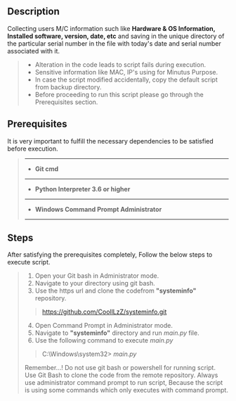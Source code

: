 ## Description

Collecting users M/C information such like **Hardware & OS Information, Installed software, version, date, etc** and saving in the unique directory of the particular serial number in the file with today's date and serial number associated with it.

>-  Alteration in the code leads to script fails during execution.
>- Sensitive information like MAC, IP's using for Minutus Purpose.
>- In case the script modified accidentally, copy the default script from backup directory.
>- Before proceeding to run this script please go through the Prerequisites section.

## Prerequisites
It is very important to fulfill the necessary dependencies to be satisfied before execution.
> ***
>- **Git cmd**
>
> ****
>- **Python Interpreter 3.6 or higher**
> 
> ****
>- **Windows Command Prompt Administrator** 
>
> ****

## Steps
After satisfying the prerequisites completely, Follow the below steps to execute script.
> 1. Open your Git bash in Administrator mode.
> 2. Navigate to your directory using git bash.
> 3. Use the  https url and clone the codefrom **"systeminfo"** repository.
  >> https://github.com/CoollLzZ/systeminfo.git
> 4. Open Command Prompt in Administrator mode.
> 5. Navigate to **"systeminfo"** directory and run _main.py_ file.
> 6. Use the following command to execute _main.py_
>> C:\Windows\system32> _main.py_
>
> Remember...! Do not use git bash or powershell for running script.
> Use Git Bash to clone the code from the remote repository.
> Always use administrator command prompt to run script, Because the script is using 
> some commands which only executes with command prompt.  

